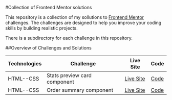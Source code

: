 #Collection of Frontend Mentor solutions 

This repository is a collection of my sollutions to [Frontend Mentor](https://www.frontendmentor.io) challenges. The challenges are designed to help you improve your coding skills by building realistic projects.

There is a subdirectory for each challenge in this repository.

##Overview of Challenges and Solutions

| Technologies | Challenge | Live Site | Code |  
| --- | -- |  -- | --  | 
| HTML--CSS      |  Stats preview card component | [Live Site](https://sutilly-frontend-mentor-stats-preview.netlify.app/) | [Code](https://github.com/sutilly/frontend-mentor-challenges/tree/main/stats-preview-card-component-main) |
| HTML--CSS      | Order summary component  | [Live Site](https://sutilly-frontend-mentor-order-summary.netlify.app/) | [Code](https://github.com/sutilly/frontend-mentor-challenges/tree/main/order-summary-component-main) |
